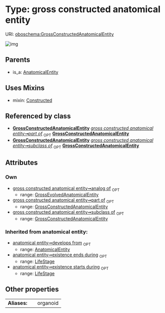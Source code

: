
# Type: gross constructed anatomical entity




URI: [oboschema:GrossConstructedAnatomicalEntity](http://purl.obolibrary.org/oboschema/GrossConstructedAnatomicalEntity)


![img](http://yuml.me/diagram/nofunky;dir:TB/class/[LifeStage],[GrossEvolvedAnatomicalEntity],[GrossEvolvedAnatomicalEntity]<analog%20of%200..1-++[GrossConstructedAnatomicalEntity],[GrossConstructedAnatomicalEntity]<part%20of%200..1-++[GrossConstructedAnatomicalEntity],[GrossConstructedAnatomicalEntity]<subclass%20of%200..1-++[GrossConstructedAnatomicalEntity],[GrossConstructedAnatomicalEntity]uses%20-.->[Constructed],[AnatomicalEntity]^-[GrossConstructedAnatomicalEntity],[Constructed],[AnatomicalEntity])

## Parents

 *  is_a: [AnatomicalEntity](AnatomicalEntity.md)

## Uses Mixins

 *  mixin: [Constructed](Constructed.md)

## Referenced by class

 *  **[GrossConstructedAnatomicalEntity](GrossConstructedAnatomicalEntity.md)** *[gross constructed anatomical entity➞part of](gross_constructed_anatomical_entity_part_of.md)*  <sub>OPT</sub>  **[GrossConstructedAnatomicalEntity](GrossConstructedAnatomicalEntity.md)**
 *  **[GrossConstructedAnatomicalEntity](GrossConstructedAnatomicalEntity.md)** *[gross constructed anatomical entity➞subclass of](gross_constructed_anatomical_entity_subclass_of.md)*  <sub>OPT</sub>  **[GrossConstructedAnatomicalEntity](GrossConstructedAnatomicalEntity.md)**

## Attributes


### Own

 * [gross constructed anatomical entity➞analog of](gross_constructed_anatomical_entity_analog_of.md)  <sub>OPT</sub>
    * range: [GrossEvolvedAnatomicalEntity](GrossEvolvedAnatomicalEntity.md)
 * [gross constructed anatomical entity➞part of](gross_constructed_anatomical_entity_part_of.md)  <sub>OPT</sub>
    * range: [GrossConstructedAnatomicalEntity](GrossConstructedAnatomicalEntity.md)
 * [gross constructed anatomical entity➞subclass of](gross_constructed_anatomical_entity_subclass_of.md)  <sub>OPT</sub>
    * range: [GrossConstructedAnatomicalEntity](GrossConstructedAnatomicalEntity.md)

### Inherited from anatomical entity:

 * [anatomical entity➞develops from](anatomical_entity_develops_from.md)  <sub>OPT</sub>
    * range: [AnatomicalEntity](AnatomicalEntity.md)
 * [anatomical entity➞existence ends during](anatomical_entity_existence_ends_during.md)  <sub>OPT</sub>
    * range: [LifeStage](LifeStage.md)
 * [anatomical entity➞existence starts during](anatomical_entity_existence_starts_during.md)  <sub>OPT</sub>
    * range: [LifeStage](LifeStage.md)

## Other properties

|  |  |  |
| --- | --- | --- |
| **Aliases:** | | organoid |


